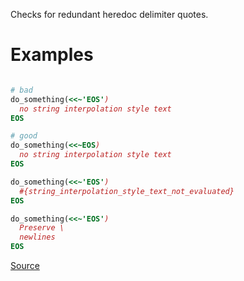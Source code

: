
Checks for redundant heredoc delimiter quotes.

# Examples

```ruby

# bad
do_something(<<~'EOS')
  no string interpolation style text
EOS

# good
do_something(<<~EOS)
  no string interpolation style text
EOS

do_something(<<~'EOS')
  #{string_interpolation_style_text_not_evaluated}
EOS

do_something(<<~'EOS')
  Preserve \
  newlines
EOS
```

[Source](http://www.rubydoc.info/gems/rubocop/RuboCop/Cop/Style/RedundantHeredocDelimiterQuotes)